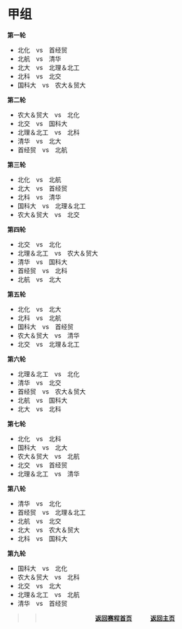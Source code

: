 # **甲组**
**第一轮**
+ 北化&emsp;vs&emsp;首经贸
+ 北航&emsp;vs&emsp;清华
+ 北大&emsp;vs&emsp;北理＆北工
+ 北科&emsp;vs&emsp;北交
+ 国科大&emsp;vs&emsp;农大＆贸大

**第二轮**
+ 农大＆贸大&emsp;vs&emsp;北化
+ 北交&emsp;vs&emsp;国科大
+ 北理＆北工&emsp;vs&emsp;北科
+ 清华&emsp;vs&emsp;北大
+ 首经贸&emsp;vs&emsp;北航

**第三轮**
+ 北化&emsp;vs&emsp;北航
+ 北大&emsp;vs&emsp;首经贸
+ 北科&emsp;vs&emsp;清华
+ 国科大&emsp;vs&emsp;北理＆北工
+ 农大＆贸大&emsp;vs&emsp;北交

**第四轮**
+ 北交&emsp;vs&emsp;北化
+ 北理＆北工&emsp;vs&emsp;农大＆贸大
+ 清华&emsp;vs&emsp;国科大
+ 首经贸&emsp;vs&emsp;北科
+ 北航&emsp;vs&emsp;北大

**第五轮**
+ 北化&emsp;vs&emsp;北大
+ 北科&emsp;vs&emsp;北航
+ 国科大&emsp;vs&emsp;首经贸
+ 农大＆贸大&emsp;vs&emsp;清华
+ 北交&emsp;vs&emsp;北理＆北工

**第六轮**
+ 北理＆北工&emsp;vs&emsp;北化
+ 清华&emsp;vs&emsp;北交
+ 首经贸&emsp;vs&emsp;农大＆贸大
+ 北航&emsp;vs&emsp;国科大
+ 北大&emsp;vs&emsp;北科

**第七轮**
+ 北化&emsp;vs&emsp;北科
+ 国科大&emsp;vs&emsp;北大
+ 农大＆贸大&emsp;vs&emsp;北航
+ 北交&emsp;vs&emsp;首经贸
+ 北理＆北工&emsp;vs&emsp;清华

**第八轮**
+ 清华&emsp;vs&emsp;北化
+ 首经贸&emsp;vs&emsp;北理＆北工
+ 北航&emsp;vs&emsp;北交
+ 北大&emsp;vs&emsp;农大＆贸大
+ 北科&emsp;vs&emsp;国科大

**第九轮**
+ 国科大&emsp;vs&emsp;北化
+ 农大＆贸大&emsp;vs&emsp;北科
+ 北交&emsp;vs&emsp;北大
+ 北理＆北工&emsp;vs&emsp;北航
+ 清华&emsp;vs&emsp;首经贸

>> **<p align="middle"> [返回赛程首页](time.html)&emsp;&emsp;&emsp;[返回主页](../../index.html) </p>**